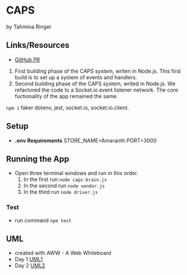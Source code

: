 # CAPS

by Tahmina Ringer

## Links/Resources

- [GitHub PR](https://github.com/Tahmina-Ringer-401-advanced-javascript/CAPS/pull/1)

1. First building phase of the CAPS system, writen in Node.js. This first build is to set up a system of events and handlers.
2. Second building phase of the CAPS system, writed in Node.js. We refactored the code to a Socket.io event listener network. The core fuctionality of the app remained the same.

`npm i` faker dotenv, jest, socket.io, socket.io.client.

## Setup

- **.env Requirements**
STORE_NAME=Amaranth
PORT=3000

## Running the App

- Open three terminal windows and run in this order. 
  1. In the first run `node caps-brain.js`
  2. In the second run `node vendor.js`
  3. In the third run `node driver.js`

### Test

- run command `npm test`

## UML

- created with AWW - A Web Whiteboard
- Day 1 [UML1](UML.png)
- Day 2 [UML2](UML2.png)
